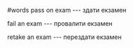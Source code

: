 #words 
pass on exam --- здати екзамен
<!--SR:!2022-11-06,3,250!2022-11-06,3,250-->
fail an exam --- провалити екзамен
<!--SR:!2022-11-07,4,270!2022-11-06,3,250-->
retake an exam --- перездати екзамен
<!--SR:!2022-11-06,3,250!2022-11-07,4,270-->
